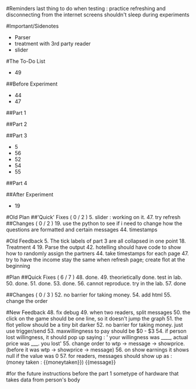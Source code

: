 <!---
	2015 October 1 Thursday
	Next Meeting : 2015 October 6, Tuesday @ 2:30
-->

#Reminders
last thing to do when testing : practice refreshing and disconnecting
from the internet
screens shouldn't sleep during experiments

#Important/Sidenotes
* Parser
* treatment with 3rd party reader
* slider

#The To-Do List
* 49

##Before Experiment
* 44
* 47

##Part 1

##Part 2

##Part 3
* 5
* 56
* 52
* 54
* 55

##Part 4

##After Experiment
* 19

#Old Plan
##'Quick' Fixes ( 0 / 2 )
5. slider : working on it.
47. try refresh
##Changes ( 0 / 2 )
19. use the python to see if i need to change how the questions are
	formatted and certain messages
44. timestamps

#Old Feedback
5. The tick labels of part 3 are all collapsed in one point
18. Treatment 4
19. Parse the output
42. hotelling should have code to show how to randomly assign the
	partners
44. take timestamps for each page
47. try to have the income stay the same when refresh page; create flot
	at the beginning

#Plan
##Quick Fixes ( 6 / 7 )
48. done.
49. theorietically done. test in lab.
50. done.
51. done.
53. done.
56. cannot reproduce. try in the lab.
57. done

##Changes ( 0 / 3 )
52. no barrier for taking money.
54. add html
55. change the order

#New Feedback
48. fix debug
49. when two readers, split messages
50. the click on the game should be one line, so it doesn't jump the
	graph
51. the flot yellow should be a tiny bit darker
52. no barrier for taking money. just use trigger/send
53. maxwillingness to pay should be $0 - $3
54. if person lost willingness, it should pop up saying :
	' your willingness was ____, actual price was ___. you lost'
55. change order to wtp -> message -> showprice.
	(before it was wtp -> showprice -> message)
56. on show earnings it shows null if the value was 0
57. for readers, messages should show up as :
	(money taken : {{moneytaken}})
	{{message}}

#for the future
instructions before the part 1
sometype of hardware that takes data from person's body

